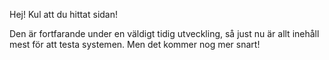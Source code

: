 Hej! Kul att du hittat sidan!  

Den är fortfarande under en väldigt tidig utveckling, så just nu är allt inehåll mest för att testa systemen.
Men det kommer nog mer snart!
